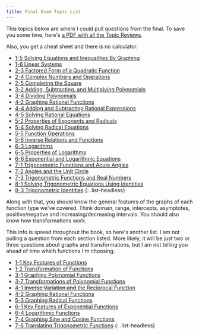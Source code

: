 ```yaml
---
title: Final Exam Topic List
---
```


This topics below are where I could pull questions from the final. To save you some time, here's [a PDF with all the Topic Reviews](./pdf/aga_a2_1-8_tr.pdf).

Also, you get a cheat sheet and there is no calculator.

- [1-5 Solving Equations and Inequalities By Graphing](./1.5-solving-equations-and-inequalities-by-graphing.md)
- [1-6 Linear Systems](./1.6-linear-systems.md)
- [2-3 Factored Form of a Quadratic Function](./2.3-factored-form-of-a-quadratic-function.md)
- [2-4 Complex Numbers and Operations](./2.4-complex-numbers-and-operations.md)
- [2-5 Completing the Square](./2.5-completing-the-square.md)
- [3-2 Adding, Subtracting, and Multiplying Polynomials](./3.2-adding-subtracting-and-multiplying-polynomials.md)
- [3-4 Dividing Polynomials](./3.4-dividing-polynomials.md)
- [4-2 Graphing Rational Functions](./4.2-graphing-rational-functions.md)
- [4-4 Adding and Subtracting Rational Expressions](./4.4-adding-and-subtracting-rational-expressions.md)
- [4-5 Solving Rational Equations](./4.5-solving-rational-equations.md)
- [5-2 Properties of Exponents and Radicals](./5-2-properties-of-exponents-and-radicals.md)
- [5-4 Solving Radical Equations](./5-4-solving-radical-equations.md)
- [5-5 Function Operations](./5-5-function-operations.md)
- [5-6 Inverse Relations and Functions](./5-6-inverse-relations-and-functions.md)
- [6-3 Logarithms](./6-3-logarithms.md)
- [6-5 Properties of Logarithms](./6-5-properties-of-logarithms.md)
- [6-6 Exponential and Logarithmic Equations](./6-6-exponential-and-logarithmic-equations.md)
- [7-1 Trigonometric Functions and Acute Angles](./7-1-trigonometric-functions-and-acute-angles.md)
- [7-2 Angles and the Unit Circle](./7-2-angles-and-the-unit-circle.md)
- [7-3 Trigonometric Functions and Real Numbers](./7-3-trigonometric-functions-and-real-numbers.md)
- [8-1 Solving Trigonometric Equations Using Identities](./8-1-solving-trigonometric-equations-using-identities.md)
- [8-3 Trigonometric Identities](./8-3-trigonometric-identities.md)
{: .list-headless}

Along with that, you should know the general features of the graphs of each function type we've covered. Think domain, range, intercepts, asymptotes, positive/negative and increasing/decreasing intervals. You should also know how transformations work.

This info is spread throughout the book, so here's another list. I am not pulling a question from each section listed. More likely, it will be just two or three questions about graphs and transformations, but I am not telling you ahead of time which functions I'm choosing.

- [1-1 Key Features of Functions](./1.1-key-features-of-functions.md)
- [1-2 Transformation of Functions](./1.2-transformation-of-functions.md)
- [3-1 Graphing Polynomial Functions](./3.1-graphing-polynomial-functions.md)
- [3-7 Transformations of Polynomial Functions](./3.7-transformations-of-polynomial-functions.md)
- [4-1 ~~Inverse Variation and~~ the Reciprocal Function](./4.1-inverse-variation-and-the-reciprocal-function.md)
- [4-2 Graphing Rational Functions](./4.2-graphing-rational-functions.md)
- [5-3 Graphing Radical Functions](./5-3-graphing-radical-functions.md)
- [6-1 Key Features of Exponential Functions](./6-1-key-features-of-exponential-functions.md)
- [6-4 Logarithmic Functions](./6-4-logarithmic-functions.md)
- [7-4 Graphing Sine and Cosine Functions](./7-4-graphing-sine-and-cosine-functions.md)
- [7-6 Translating Trigonometric Functions](./7-6-translating-trigonometric-functions.md)
{: .list-headless}
